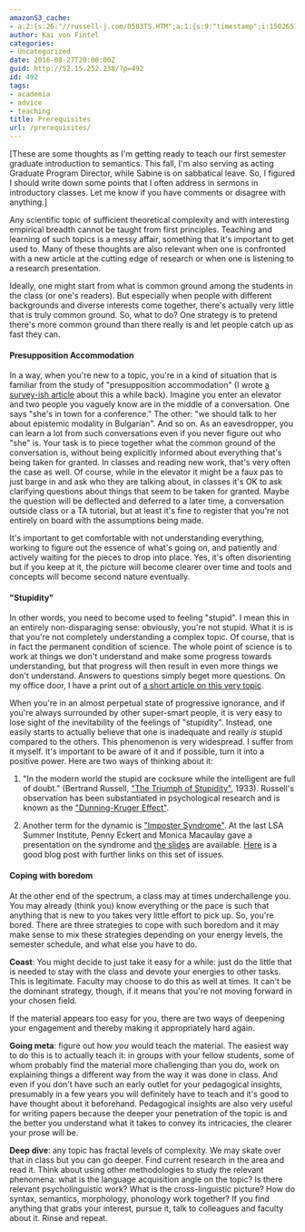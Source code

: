 ```yaml
---
amazonS3_cache:
- a:2:{s:26:"//russell-j.com/0583TS.HTM";a:1:{s:9:"timestamp";i:1502657195;}s:90:"//www.linguisticsociety.org/sites/default/files/Imposter%20Syndrome%202015%20Institute.pdf";a:1:{s:9:"timestamp";i:1502657195;}}
author: Kai von Fintel
categories:
- Uncategorized
date: 2016-08-27T20:00:00Z
guid: http://52.15.252.238/?p=492
id: 492
tags:
- academia
- advice
- teaching
title: Prerequisites
url: /prerequisites/
---
```


\[These are some thoughts as I'm getting ready to teach our first semester graduate introduction to semantics. This fall, I'm also serving as acting Graduate Program Director, while Sabine is on sabbatical leave. So, I figured I should write down some points that I often address in sermons in introductory classes. Let me know if you have comments or disagree with anything.\]

Any scientific topic of sufficient theoretical complexity and with interesting empirical breadth cannot be taught from first principles. Teaching and learning of such topics is a messy affair, something that it's important to get used to. Many of these thoughts are also relevant when one is confronted with a new article at the cutting edge of research or when one is listening to a research presentation.

Ideally, one might start from what is common ground among the students in the class (or one's readers). But especially when people with different backgrounds and diverse interests come together, there's actually very little that is truly common ground. So, what to do? One strategy is to pretend there's more common ground than there really is and let people catch up as fast they can.

#### Presupposition Accommodation

In a way, when you're new to a topic, you're in a kind of situation that is familiar from the study of "presupposition accommodation" (I wrote [a survey-ish article](http://hdl.handle.net/1721.1/66138) about this a while back). Imagine you enter an elevator and two people you vaguely know are in the middle of a conversation. One says "she's in town for a conference." The other: "we should talk to her about epistemic modality in Bulgarian". And so on. As an eavesdropper, you can learn a lot from such conversations even if you never figure out who "she" is. Your task is to piece together what the common ground of the conversation is, without being explicitly informed about everything that's being taken for granted. In classes and reading new work, that's very often the case as well. Of course, while in the elevator it might be a faux pas to just barge in and ask who they are talking about, in classes it's OK to ask clarifying questions about things that seem to be taken for granted. Maybe the question will be deflected and deferred to a later time, a conversation outside class or a TA tutorial, but at least it's fine to register that you're not entirely on board with the assumptions being made.

It's important to get comfortable with not understanding everything, working to figure out the essence of what's going on, and patiently and actively waiting for the pieces to drop into place. Yes, it's often disorienting but if you keep at it, the picture will become clearer over time and tools and concepts will become second nature eventually.

#### "Stupidity"

In other words, you need to become used to feeling "stupid". I mean this in an entirely non-disparaging sense: obviously, you're not stupid. What it is is that you're not completely understanding a complex topic. Of course, that is in fact the permanent condition of science. The whole point of science is to work at things we don't understand and make some progress towards understanding, but that progress will then result in even more things we don't understand. Answers to questions simply beget more questions. On my office door, I have a print out of [a short article on this very topic](http://jcs.biologists.org/content/121/11/1771).

When you're in an almost perpetual state of progressive ignorance, and if you're always surrounded by other super-smart people, it is very easy to lose sight of the inevitability of the feelings of "stupidity". Instead, one easily starts to actually believe that one is inadequate and really *is* stupid compared to the others. This phenomenon is very widespread. I suffer from it myself. It's important to be aware of it and if possible, turn it into a positive power. Here are two ways of thinking about it:

1. "In the modern world the stupid are cocksure while the intelligent are full of doubt." (Bertrand Russell, ["The Triumph of Stupidity"](http://russell-j.com/0583TS.HTM), 1933). Russell's observation has been substantiated in psychological research and is known as the ["Dunning-Kruger Effect"](https://en.wikipedia.org/wiki/Dunning–Kruger_effect).

2. Another term for the dynamic is ["Imposter Syndrome"](https://en.wikipedia.org/wiki/Impostor_syndrome). At the last LSA Summer Institute, Penny Eckert and Monica Macaulay gave a presentation on the syndrome and [the slides](http://www.linguisticsociety.org/sites/default/files/Imposter%20Syndrome%202015%20Institute.pdf) are available. [Here](http://blogs.nicholas.duke.edu/inphdeep/impostor-syndrome-and-feeling-stupid/) is a good blog post with further links on this set of issues.

#### Coping with boredom

At the other end of the spectrum, a class may at times underchallenge you. You may already (think you) know everything or the pace is such that anything that is new to you takes very little effort to pick up. So, you're bored. There are three strategies to cope with such boredom and it may make sense to mix these strategies depending on your energy levels, the semester schedule, and what else you have to do.

**Coast**: You might decide to just take it easy for a while: just do the little that is needed to stay with the class and devote your energies to other tasks. This is legitimate. Faculty may choose to do this as well at times. It can't be the dominant strategy, though, if it means that you're not moving forward in your chosen field.

If the material appears too easy for you, there are two ways of deepening your engagement and thereby making it appropriately hard again.

**Going meta**: figure out how *you* would teach the material. The easiest way to do this is to actually teach it: in groups with your fellow students, some of whom probably find the material more challenging than you do, work on explaining things a different way from the way it was done in class. And even if you don't have such an early outlet for your pedagogical insights, presumably in a few years you will definitely have to teach and it's good to have thought about it beforehand. Pedagogical insights are also very useful for writing papers because the deeper your penetration of the topic is and the better you understand what it takes to convey its intricacies, the clearer your prose will be.

**Deep dive**: any topic has fractal levels of complexity. We may skate over that in class but you can go deeper. Find current research in the area and read it. Think about using other methodologies to study the relevant phenomena: what is the language acquisition angle on the topic? Is there relevant psycholinguistic work? What is the cross-linguistic picture? How do syntax, semantics, morphology, phonology work together? If you find anything that grabs your interest, pursue it, talk to colleagues and faculty about it. Rinse and repeat.
